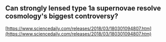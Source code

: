 ## Can strongly lensed type 1a supernovae resolve cosmology's biggest controversy?
  
  [https://www.sciencedaily.com/releases/2018/03/180301094807.htm](https://www.sciencedaily.com/releases/2018/03/180301094807.htm)